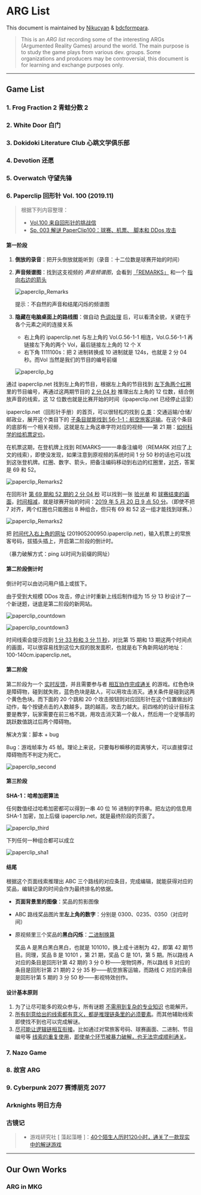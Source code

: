 # ARG List

This document is maintained by [Nikucyan](https://github.com/Nikucyan) & [bdcformpara](https://github.com/bdcformpara).

> This is an *ARG list* recording some of the interesting ARGs (Argumented Reality Games) around the world. The main purpose is to study the game plays from various dev. groups.
> Some organizations and producers may be controversial, this document is for learning and exchange purposes only.

---



## Game List

### 1. Frog Fraction 2  青蛙分数 2

### 2. White Door  白门

### 3. Dokidoki Literature Club  心跳文学俱乐部

### 4. Devotion  还愿

### 5. Overwatch  守望先锋



### 6. Paperclip  回形针 Vol. 100 (2019.11)


> 根据下列内容整理：
> - [Vol.100 来自回形针的挑战信](https://www.youtube.com/watch?v=flEeT6jW1H4)
> - [Sp. 003 解谜 PaperClip100：球赛、机票、 脚本和 DDos 攻击](https://www.youtube.com/watch?v=8t5Q9gdbwNA)

 

#### 第一阶段

1. **倒放的录音**：把开头倒放就能听到（录音：十二位数是球赛开始的时间）

2. **声音频谱图**：找到这支视频的 *声音频谱图*，会看到 <u>「REMARKS」</u> 和一个 <u>指向右边的箭头</u>

   ![paperclip_Remarks](https://cdn.jsdelivr.net/gh/Nikucyan/ARG/Images/paperclip_Remarks.png)
   
   提示：不自然的声音和结尾闪烁的频谱图
 

3. **隐藏在电脑桌面上的路线图**：做自动 <u>色调处理</u> 后，可以看清全貌，关键在于各个元素之间的连接关系

   - 右上角的 ipaperclip.net 与左上角的 Vol.G.56-1-1 相连，Vol.G.56-1-1 再链接左下角的两个 Vol，最后链接左上角的 12 个 X
   - 右下角 1111100s：把 2 进制转换成 10 进制就是 124s，也就是 2 分 04 秒。而Vol 当然是我们的节目的编号前缀

   ![paperclip_bg](https://cdn.jsdelivr.net/gh/Nikucyan/ARG/Images/paperclip_bg.png)

通过 ipaperclip.net 找到左上角的节目，根据左上角的节目找到 <u>左下角两个红圈</u> 里的节目编号，再通过这两期节目的 <u>2 分 04 秒</u> 推理出左上角的 12 位数，结合倒放声音的线索，这 12 位数也就是比赛开始的时间（ipaperclip.net 已经停止运营）

ipaperclip.net（回形针手册）的首页，可以很轻松的找到 <u>G 类</u>：交通运输/仓储/邮政业，展开这个类目下的 <u>子条目就能找到 56-1-1：航空旅客运输</u>。在这个条目的底部有一个相关视频，这就是左上角这串字符对应的视频——第 21 期：<u>如何科学的给机票定价</u>。

在机票这期，在登机牌上找到 REMARKS——一串备注编号（REMARK 对应了上文的线索），即使没发现，如果注意到原视频的系统时间 1 分 50 秒的话也可以找到这张登机牌。红圈、数字、箭头，把备注编码移动到右边的红圈里，<u>对齐</u>，答案是 69 和 52。

![paperclip_Remarks2](https://cdn.jsdelivr.net/gh/Nikucyan/ARG/Images/paperclip_Remarks2.png)

在回形针 <u>第 69 期和 52 期的 2 分 04 秒</u> 可以找到一张 <u>验光单</u> 和 <u>球赛结束的画面</u>，<u>时间相减</u>，就是球赛开始的时间：<u>2019 年 5 月 20 日 9 点 50 分</u>。（即使不把 7 对齐，两个红圈也只能圈出 8 种组合，但只有 69 和 52 这一组才能找到球赛。）

![paperclip_Remarks2](https://cdn.jsdelivr.net/gh/Nikucyan/ARG/Images/paperclip_time.png)

把 <u>时间代入右上角的网址</u> (201905200950.ipaperclip.net)，输入机票上的常旅客号码，拔插头插上，开启第二阶段的倒计时。

（暴力破解方式：ping 以时间为前缀的网址）

#### 第二阶段倒计时

倒计时可以由访问用户插上或拔下。

由于受到大规模 DDos 攻击，停止计时重新上线后制作组为 15 分 13 秒设计了一个新谜题，谜底是第二阶段的新网站。

![paperclip_countdown](https://cdn.jsdelivr.net/gh/Nikucyan/ARG/Images/paperclip_countdown4.png) 

![paperclip_countdown3](https://cdn.jsdelivr.net/gh/Nikucyan/ARG/Images/paperclip_countdown3.png)

时间线索会提示找到 <u>1 分 33 秒和 3 分 11 秒</u>，对比第 15 期和 13 期这两个时间点的画面，可以很容易找到这位大叔的脱发面积，也就是右下角新网站的地址：100-140cm.ipaperclip.net。

#### 第二阶段

第二阶段为一个 <u>实时反馈</u>，并且需要参与者 <u>相互协作完成通关</u> 的游戏。红色色块是障碍物，碰到就失败，蓝色色块是敌人，可以用攻击消灭。通关条件是碰到这两个黄色色块。而下面的 20 个跳和 20 个攻击按钮则对应回形针在这个位置做出的动作，每个按键点击的人数越多，跳的越高，攻击力越大。前四格的的设计目标主要是教学，玩家需要在前三格不跳，用攻击消灭第一个敌人，然后用一个足够高的跳跃数值跳过后两个障碍物。

解决方案：脚本 + bug

Bug：游戏帧率为 45 帧。理论上来说，只要每秒瞬移的距离够大，可以直接穿过障碍物而不判定为死亡。

![paperclip_second](https://cdn.jsdelivr.net/gh/Nikucyan/ARG/Images/paperclip_second.png) 

#### 第三阶段

**SHA-1：哈希加密算法**

任何数值经过哈希加密都可以得到一串 40 位 16 进制的字符串。把左边的信息用 SHA-1 加密，加上后缀 ipaperclip.net，就是最终阶段的页面了。

 ![paperclip_third](https://cdn.jsdelivr.net/gh/Nikucyan/ARG/Images/paperclip_third.png)

下列任何一种组合都可以成立

 ![paperclip_sha1](https://cdn.jsdelivr.net/gh/Nikucyan/ARG/Images/paperclip_sha1.png) 

#### 结尾

根据这个页面线索推理出 ABC 三个路线的对应条目，完成编辑，就能获得对应的奖品，编辑记录的时间会作为最终排名的依据。

- **页面背景里的图像**：奖品的剪影图像

-  ABC 路线奖品图片里**左上角的数字**：分别是 0300、0235、0350（对应时间）

- 原视频里三个奖品的**黑白闪烁**：<u>二进制换算</u>

  奖品 A 是黑白黑白黑白，也就是 101010，换上成十进制为 42，即第 42 期节目。同理，奖品 B 是 10101 ，第 21 期，奖品 C 是 101，第 5 期。所以路线 A 对应的条目是回形针第 42 期的 3 分 0 秒——宠物饲养，所以路线 B 对应的条目是回形针第 21 期的 2 分 35 秒——航空旅客运输，而路线 C 对应的条目是回形针第 5 期的 3 分 50 秒——影视特效创作。

#### 设计基本原则

1. 为了让尽可能多的观众参与，所有谜题 <u>不需用到复杂的专业知识</u> 也能解开。
2. <u>所有刻意给出的线索都有意义，都是推理链条里的必须要素</u>。而其他辅助线索即使找不到也可以完成解谜。
3. <u>尽可能让逻辑链相互衔接</u>。比如通过对常旅客号码、球赛画面、二进制、节目编号等 <u>线索的重复使用</u>，<u>即使单个环节被暴力破解，也无法完成顺利通关</u>。







### 7. Nazo Game

### 8. 故宫 ARG

### 9. Cyberpunk 2077  赛博朋克 2077

### Arknights  明日方舟

### 古镜记

> - 游戏研究社 [ 藻起藻睡 ]：[40个陌生人历时120小时，通关了一款现实中的解谜游戏](https://mp.weixin.qq.com/s/3cN1glExKSs0yVgOMxhFSQ)              


---

## Our Own Works
 
### ARG in MKG



